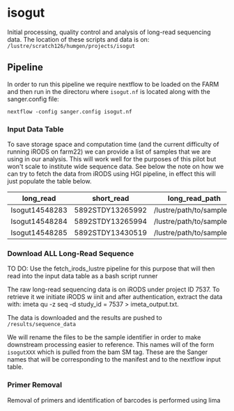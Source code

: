 # isogut
Initial processing, quality control and analysis of long-read sequencing data. The location of these scripts and data is on:
`/lustre/scratch126/humgen/projects/isogut`

## Pipeline

In order to run this pipeline we require nextflow to be loaded on the FARM and then run in the directoru where `isogut.nf` is located along with the sanger.config file:

`nextflow -config sanger.config isogut.nf`

### Input Data Table

To save storage space and computation time (and the current difficulty of running iRODS on farm22) we can provide a list of samples that we are using in our analysis. This will work well for the purposes of this pilot but won't scale to institute wide sequence data. See below the note on how we can try to fetch the data from iRODS using HGI pipeline, in effect this will just populate the table below.

| long_read            | short_read          | long_read_path                       |
|---------------|------------------|----------------------------|
| Isogut14548283| 5892STDY13265992 | /lustre/path/to/sample_1   |
| Isogut14548284| 5892STDY13265994 | /lustre/path/to/sample_2   |
| Isogut14548285| 5892STDY13430519 | /lustre/path/to/sample_3   |


### Download ALL Long-Read Sequence

TO DO: Use the fetch_irods_lustre pipeline for this purpose that will then read into the input data table as a bash script runner 

The raw long-read sequencing data is on iRODS under project ID 7537. To retrieve it we initiate iRODS w iinit and after authentication, extract the data with:
imeta qu -z seq -d study_id = 7537 > imeta_output.txt. 

The data is downloaded and the results are pushed to `/results/sequence_data`

We will rename the files to be the sample identifier in order to make downstream processing easier to reference. This names will of the form `isogutXXX` which is pulled from the bam SM tag. These are the Sanger names that will be corresponding to the manifest and to the nextflow input table.

### Primer Removal

Removal of primers and identification of barcodes is performed using lima
